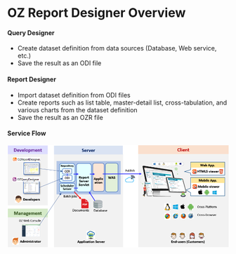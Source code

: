 # OZ Report Designer Overview

#### Query Designer

* Create dataset definition from data sources (Database, Web service, etc.)
* Save the result as an ODI file

#### Report Designer

* Import dataset definition from ODI files
* Create reports such as list table, master-detail list, cross-tabulation, and various charts from the dataset definition
* Save the result as an OZR file

#### Service Flow

![](.gitbook/assets/service-flow.png)
